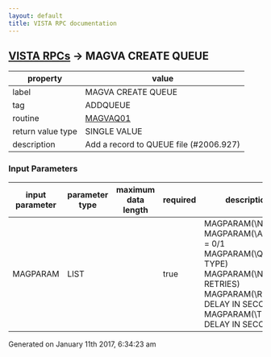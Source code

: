```yaml
---
layout: default
title: VISTA RPC documentation
---
```




## [VISTA RPCs](TableOfContent.md) &#8594; MAGVA CREATE QUEUE 

 property | value 
--- | --- 
 label | MAGVA CREATE QUEUE
 tag | ADDQUEUE
 routine | [MAGVAQ01](http://code.osehra.org/dox/Routine_MAGVAQ01_source.html)
 return value type | SINGLE VALUE
 description |  Add a record to QUEUE file (#2006.927)

### Input Parameters

| input parameter | parameter type | maximum data length | required | description | 
| --- | --- | --- | --- | --- | 
| MAGPARAM | LIST |  | true |  MAGPARAM(\NAME\) MAGPARAM(\ACTIVE\) = 0/1 MAGPARAM(\QUEUE TYPE\) MAGPARAM(\NUM RETRIES\) MAGPARAM(\RETRY DELAY IN SECONDS\) MAGPARAM(\TRIGGER DELAY IN SECONDS\) | 




Generated on January 11th 2017, 6:34:23 am